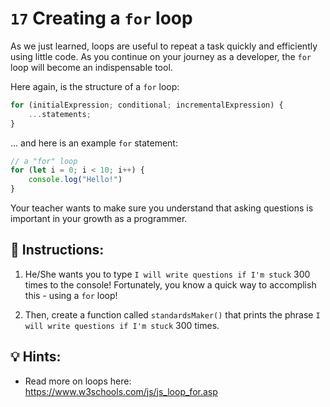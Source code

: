 # `17` Creating a `for` loop

As we just learned, loops are useful to repeat a task quickly and efficiently using little code. As you continue on your journey as a developer, the `for` loop will become an indispensable tool.

Here again, is the structure of a `for` loop:

```js
for (initialExpression; conditional; incrementalExpression) {
    ...statements;
}
```
... and here is an example `for` statement:

```js
// a "for" loop
for (let i = 0; i < 10; i++) {
    console.log("Hello!")
}
```

Your teacher wants to make sure you understand that asking questions is important in your growth as a programmer. 

## 📝 Instructions:

1. He/She wants you to type `I will write questions if I'm stuck` 300 times to the console! Fortunately, you know a quick way to accomplish this - using a `for` loop!

2. Then, create a function called `standardsMaker()` that prints the phrase `I will write questions if I'm stuck` 300 times.

## 💡 Hints:

+ Read more on loops here: https://www.w3schools.com/js/js_loop_for.asp
